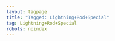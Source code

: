 ```yaml
---
layout: tagpage
title: "Tagged: Lightning+Rod+Special"
tag: Lightning+Rod+Special
robots: noindex
---
```

